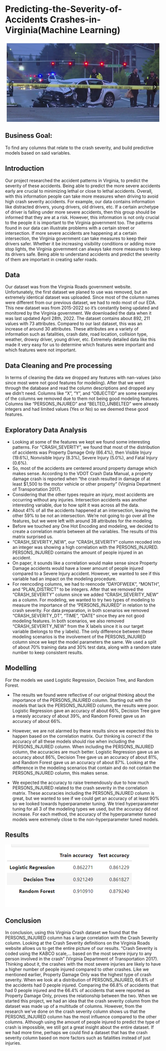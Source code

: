 # Predicting-the-Severity-of-Accidents Crashes-in-Virginia(Machine Learning)
![image](https://raw.githubusercontent.com/junaidumbc/Predicting-the-Severity-of-Accidents-in-Virginia-Machine_Learning/main/Car_img.png)
## Business Goal:
To find any columns that relate to the crash severity, and build predictive models based on said variables.


## Introduction
Our project researched the accident patterns in Virginia, to predict the severity of these accidents. Being able to predict the more severe accidents early are crucial to minimizing lethal or close to lethal accidents. Overall, with this information people can take more measures when driving to avoid high crash severity accidents. For example, our data contains information like distracted drivers, young drivers, old drivers, etc. If a certain archetype of driver is falling under more severe accidents, then this group should be informed that they are at a risk. However, this information is not only crucial to the people it is important to the Virginia government too. The patterns found in our data can illustrate problems with a certain street or intersection. If more severe accidents are happening at a certain intersection, the Virginia government can take measures to keep their drivers safer. Whether it be increasing visibility conditions or adding more stop lights, the Virginia government can always take more measures to keep its drivers safe. Being able to understand accidents and predict the severity of them are important in creating safer roads. 

## Data
Our dataset was from the Virginia Roads government website. Unfortunately, the first dataset we planed to use was removed, but an extremely identical dataset was uploaded. Since most of the column names were different from our previous dataset, we had to redo most of our EDA. This new dataset was from 2015-2022 so it’s constantly being updated and monitored by the Virginia government. We downloaded the data when it was last updated April 28th, 2022. The dataset contains about 892, 211 values with 73 attributes. Compared to our last dataset, this was an increase of around 30 attributes. These attributes are a variety of information such as fatalities, crash date, road location, collision type, weather, drowsy driver, young driver, etc. Extremely detailed data like this made it very easy for us to determine which features were important and which features were not important.  

## Data Cleaning and Pre processing
In terms of cleaning the data we dropped any features with nan-values (also since most were not good features for modeling). After that we went through the database and read the column descriptions and dropped any we didn’t need. Columns like “X”, “Y”, and “OBJECTID” are some examples of the columns we removed due to them not being good modeling features. Columns like “PERSONS_INJURED” and “BELTED_UNBELTED” were already integers and had limited values (Yes or No) so we deemed these good features.  

## Exploratory Data Analysis
* Looking at some of the features we kept we found some interesting patterns. For “CRASH_SEVERITY”, we found that most of the distribution of accidents was Property Damage Only (66.4%), then Visible Injury (19.6%), Nonvisible Injury (8.3%), Severe Injury (5.0%), and Fatal Injury (0.6%). 
* So, most of the accidents are centered around property damage which makes sense. According to the VDOT Crash Data Manual, a property damage crash is reported when “the crash resulted in damage of at least $1,500 to the motor vehicle or other property” (Virginia Department of Transportation 2017). 
* Considering that the other types require an injury, most accidents are occurring without any injuries. Intersection accidents was another interesting variable, due to how split it was across all the data. 
* About 41% of all the accidents happened at an intersection, leaving the other 59% to be not an intersection. We’re not going to go over all the features, but we were left with around 38 attributes for the modeling.  
* Before we touched any One Hot Encoding and modeling, we decided to create a correlation matrix between all the variables. The results of this matrix surprised us. 
* “CRASH_SEVERITY_NEW”, our “CRASH_SEVERITY” column recoded into an integer was showing a high correlation with the PERSONS_INJURED.  PERSONS_INJURED contains the amount of people injured in an accident. 
* On paper, it sounds like a correlation would make sense since Property Damage accidents would have a lower amount of people injured compared to a Severe Injury accident. However, we wanted to see if this variable had an impact on the modeling procedure. 
* For reencoding columns, we had to reencode “DAYOFWEEK”, “MONTH”, and “PLAN_DISTRICT” to be integers. After that we removed the “CRASH_SEVERITY” column since we added “CRASH_SEVERITY_NEW” as a column. For modeling, we wanted to try two types of modeling to measure the importance of the “PERSONS_INJURED” in relation to the crash severity. For data preparation, in both scenarios we removed “CRASH_SEVERITY_DT”, “TIME”, “DATE” since they are not good modeling features. In both scenarios, we also removed 
“CRASH_SEVERITY_NEW” from the X labels since it is our target variable (belongs to the y labels).  The only difference between these modeling scenarios is the involvement of the PERSONS_INJURED column since we kept the model parameters the same. We used a split of about 70% training data and 30% test data, along with a random state number to keep consistent results.  
 
## Modelling
For the models we used Logistic Regression, Decision Tree, and Random Forest. 
* The results we found were reflective of our original thinking about the importance of the PERSONS_INJURED column. Starting out with the models that lack the PERSONS_INJURED column, the results were poor. Logistic Regression gave an accuracy of about 66%, Decision Tree gave a measly accuracy of about 39%, and Random Forest gave us an accuracy of about 66%. 

* However, we are not alarmed by these results since we expected this to happen based on the correlation matrix. Our thinking is correct if the accuracy of all these models should rise when including the PERSONS_INJURED column. When including the PERSONS_INJURED column, the accuracies are much better. Logistic Regression gave us an accuracy about 86%, Decision Tree gave us an accuracy of about 81%, and Random Forest gave us an accuracy of about 87%. Looking at the difference in the modeling scenarios that contain and do not contain the PERSONS_INJURED column, this makes sense. 

* We expected the accuracy to raise tremendously due to how much PERSONS_INJURED related to the crash severity in the correlation matrix. These accuracies including the PERSONS_INJURED column is great, but we wanted to see if we could get an accuracy of at least 90% so we looked towards hyperparameter tuning. We tried hyperparameter tuning for all 3 of the modeling types we used, but the accuracy did not increase.  For each method, the accuracy of the hyperparameter tuned models were extremely close to the non-hyperparameter tuned models.  
 
 ## Results
 ![image](https://raw.githubusercontent.com/junaidumbc/Predicting-the-Severity-of-Accidents-in-Virginia-Machine_Learning/main/Results123.png)
 ## Conclusion
In conclusion, using this Virginia Crash dataset we found that the PERSONS_INJURED column has a large correlation with the Crash Severity column. Looking at the Crash Severity definitions on the Virginia Roads website allows us to get the entire picture of our results. “Crash Severity is coded using the KABCO scale,… based on the most severe injury to any person involved in the crash” (Virginia Department of Transportation 2017). Thinking about it, the crashes with the most severe injuries are likely to have a higher number of people injured compared to other crashes. Like we mentioned earlier, Property Damage Only was the highest type of crash severity. When we look at a distribution of PERSONS_INJURED, 66.8% of the accidents had 0 people injured. Comparing the 66.8% of accidents that had 0 people injured and the 66.4% of accidents that were reported as Property Damage Only, proves the relationship between the two. When we started this project, we had an idea that the crash severity column from the dataset was made up of a multitude of columns. However, from the research we’ve done on the crash severity column shows us that the PERSONS_INJURED column has the most influence compared to the other columns. Although using the amount of people injured to predict the type of crash is impossible, we still got a great insight about the entire dataset. If we had more time, perhaps we could find a dataset that has the crash severity column based on more factors such as fatalities instead of just injuries.   
 

